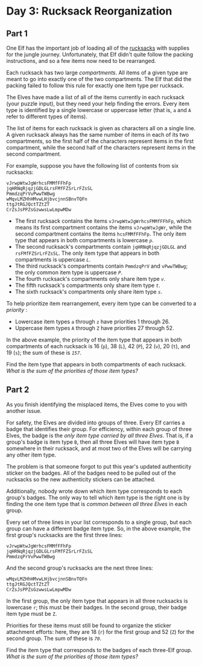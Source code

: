 # Day 3: Rucksack Reorganization


## Part 1
One Elf has the important job of loading all of the
[rucksacks](https://en.wikipedia.org/wiki/Rucksack) with supplies for the
jungle journey. Unfortunately, that Elf didn't quite follow the packing
instructions, and so a few items now need to be rearranged.

Each rucksack has two large _compartments_. All items of a given type are
meant to go into exactly one of the two compartments. The Elf that did the
packing failed to follow this rule for exactly one item type per rucksack.

The Elves have made a list of all of the items currently in each rucksack
(your puzzle input), but they need your help finding the errors. Every item
type is identified by a single lowercase or uppercase letter (that is, `a` and
`A` refer to different types of items).

The list of items for each rucksack is given as characters all on a single
line. A given rucksack always has the same number of items in each of its two
compartments, so the first half of the characters represent items in the first
compartment, while the second half of the characters represent items in the
second compartment.

For example, suppose you have the following list of contents from six
rucksacks:

    
    
    vJrwpWtwJgWrhcsFMMfFFhFp
    jqHRNqRjqzjGDLGLrsFMfFZSrLrFZsSL
    PmmdzqPrVvPwwTWBwg
    wMqvLMZHhHMvwLHjbvcjnnSBnvTQFn
    ttgJtRGJQctTZtZT
    CrZsJsPPZsGzwwsLwLmpwMDw
    

  * The first rucksack contains the items `vJrwpWtwJgWrhcsFMMfFFhFp`, which means its first compartment contains the items `vJrwpWtwJgWr`, while the second compartment contains the items `hcsFMMfFFhFp`. The only item type that appears in both compartments is lowercase _`p`_.
  * The second rucksack's compartments contain `jqHRNqRjqzjGDLGL` and `rsFMfFZSrLrFZsSL`. The only item type that appears in both compartments is uppercase _`L`_.
  * The third rucksack's compartments contain `PmmdzqPrV` and `vPwwTWBwg`; the only common item type is uppercase _`P`_.
  * The fourth rucksack's compartments only share item type _`v`_.
  * The fifth rucksack's compartments only share item type _`t`_.
  * The sixth rucksack's compartments only share item type _`s`_.

To help prioritize item rearrangement, every item type can be converted to a
_priority_ :

  * Lowercase item types `a` through `z` have priorities 1 through 26.
  * Uppercase item types `A` through `Z` have priorities 27 through 52.

In the above example, the priority of the item type that appears in both
compartments of each rucksack is 16 (`p`), 38 (`L`), 42 (`P`), 22 (`v`), 20
(`t`), and 19 (`s`); the sum of these is _`157`_.

Find the item type that appears in both compartments of each rucksack. _What
is the sum of the priorities of those item types?_




## Part 2


As you finish identifying the misplaced items, the Elves come to you with
another issue.

For safety, the Elves are divided into groups of three. Every Elf carries a
badge that identifies their group. For efficiency, within each group of three
Elves, the badge is the _only item type carried by all three Elves_. That is,
if a group's badge is item type `B`, then all three Elves will have item type
`B` somewhere in their rucksack, and at most two of the Elves will be carrying
any other item type.

The problem is that someone forgot to put this year's updated authenticity
sticker on the badges. All of the badges need to be pulled out of the
rucksacks so the new authenticity stickers can be attached.

Additionally, nobody wrote down which item type corresponds to each group's
badges. The only way to tell which item type is the right one is by finding
the one item type that is _common between all three Elves_ in each group.

Every set of three lines in your list corresponds to a single group, but each
group can have a different badge item type. So, in the above example, the
first group's rucksacks are the first three lines:

    
    
    vJrwpWtwJgWrhcsFMMfFFhFp
    jqHRNqRjqzjGDLGLrsFMfFZSrLrFZsSL
    PmmdzqPrVvPwwTWBwg
    

And the second group's rucksacks are the next three lines:

    
    
    wMqvLMZHhHMvwLHjbvcjnnSBnvTQFn
    ttgJtRGJQctTZtZT
    CrZsJsPPZsGzwwsLwLmpwMDw
    

In the first group, the only item type that appears in all three rucksacks is
lowercase `r`; this must be their badges. In the second group, their badge
item type must be `Z`.

Priorities for these items must still be found to organize the sticker
attachment efforts: here, they are 18 (`r`) for the first group and 52 (`Z`)
for the second group. The sum of these is _`70`_.

Find the item type that corresponds to the badges of each three-Elf group.
_What is the sum of the priorities of those item types?_


